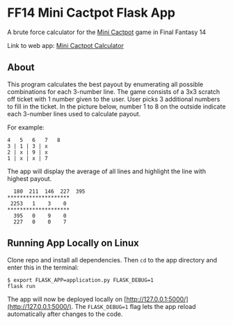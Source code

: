 # FF14 Mini Cactpot Flask App
A brute force calculator for the [Mini Cactpot](https://na.finalfantasyxiv.com/lodestone/playguide/contentsguide/goldsaucer/cactpot/#anchor_002) game in Final Fantasy 14

Link to web app: [Mini Cactpot Calculator](https://kingle.pythonanywhere.com/mini-cactpot)

## About

This program calculates the best payout by enumerating all possible combinations for each 3-number line. The game consists of a 3x3 scratch off ticket with 1 number given to the user. User picks 3 additional numbers to fill in the ticket. In the picture below, number 1 to 8 on the outside indicate each 3-number lines used to calculate payout.

For example:

    4   5   6   7   8  
    3 | 1 | 3 | x  
    2 | x | 9 | x  
    1 | x | x | 7
    
The app will display the average of all lines and highlight the line with highest payout.

      180  211  146  227  395
    ********************
     2253   1    3    0
    ********************
      395   0    9    0
      227   0    0    7

## Running App Locally on Linux

Clone repo and install all dependencies. Then `cd` to the app directory and enter this in the terminal:

```console
$ export FLASK_APP=application.py FLASK_DEBUG=1
flask run
```

The app will now be deployed locally on [http://127.0.0.1:5000/](http://127.0.0.1:5000/). The `FLASK_DEBUG=1` flag lets the app reload automatically after changes to the code.
